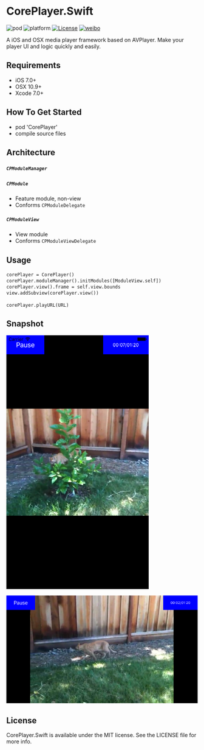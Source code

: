 # CorePlayer.Swift
![pod](https://img.shields.io/badge/pod-v1.8-green.svg)
![platform](https://img.shields.io/badge/platform-ios%20%7C%20osx-lightgrey.svg)
[![License](https://img.shields.io/badge/license-MIT-blue.svg)](https://github.com/flexih/CorePlayer.Swift/blob/master/LICENSE)
[![weibo](https://img.shields.io/badge/weibo-%40flexih-yellow.svg)](http://weibo.com/flexih)

A iOS and OSX media player framework based on AVPlayer. Make your player UI and logic quickly and easily.

## Requirements
- iOS 7.0+
- OSX 10.9+
- Xcode 7.0+

## How To Get Started
- pod 'CorePlayer'
- compile source files


## Architecture

##### `CPModuleManager`

##### `CPModule`
- Feature module, non-view
- Conforms `CPModuleDelegate`

##### `CPModuleView`
- View module
- Conforms `CPModuleViewDelegate`


## Usage


```
corePlayer = CorePlayer()
corePlayer.moduleManager().initModules([ModuleView.self])
corePlayer.view().frame = self.view.bounds
view.addSubview(corePlayer.view())

corePlayer.playURL(URL)
```

## Snapshot
![](snapshot/shot2.png "")

![](snapshot/shot1.png "")

## License

CorePlayer.Swift is available under the MIT license. See the LICENSE file for more info.
